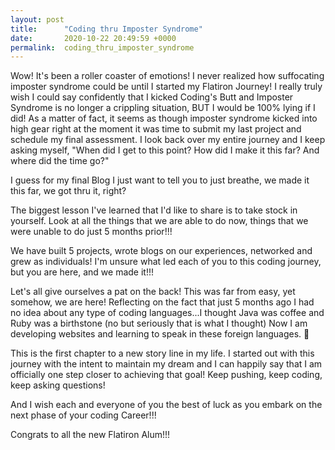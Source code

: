 ```yaml
---
layout: post
title:      "Coding thru Imposter Syndrome"
date:       2020-10-22 20:49:59 +0000
permalink:  coding_thru_imposter_syndrome
---
```



Wow! It's been a roller coaster of emotions! I never realized how suffocating imposter syndrome could be until I started my Flatiron Journey! I really truly wish I could say confidently that I kicked Coding's Butt and Imposter Syndrome is no longer a crippling situation, BUT I would be 100% lying if I did! As a matter of fact, it seems as though imposter syndrome kicked into high gear right at the moment it was time to submit my last project and schedule my final assessment. I look back over my entire journey and I keep asking myself, "When did I get to this point? How did I make it this far? And where did the time go?" 

I guess for my final Blog I just want to tell you to just breathe, we made it this far, we got thru it, right?

The biggest lesson I've learned that I'd like to share is to take stock in yourself. Look at all the things that we are able to do now, things that we were unable to do just 5 months prior!!! 

We have built 5 projects, wrote blogs on our experiences, networked and grew as individuals! I'm unsure what led each of you to this coding journey, but you are here, and we made it!!!

Let's all give ourselves a pat on the back! This was far from easy, yet somehow, we are here! Reflecting on the fact that just 5 months ago I had no idea about any type of coding languages...I thought Java was coffee and Ruby was a birthstone (no but seriously that is what I thought) Now I am developing websites and learning to speak in these foreign languages. 🙂

This is the first chapter to a new story line in my life. I started out with this journey with the intent to maintain my dream and I can happily say that I am officially one step closer to achieving that goal! Keep pushing, keep coding, keep asking questions! 

And I wish each and everyone of you the best of luck as you embark on the next phase of your coding Career!!!

Congrats to all the new Flatiron Alum!!!
